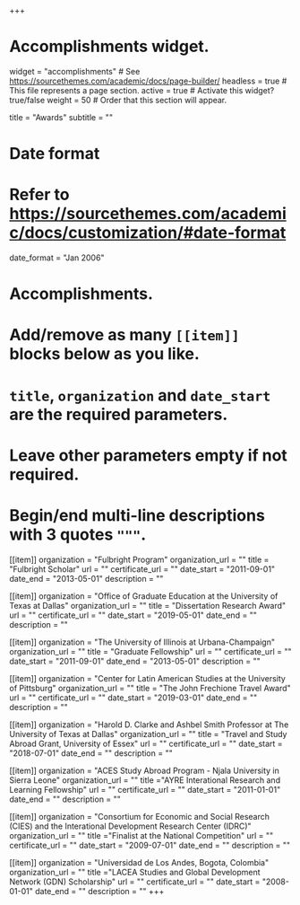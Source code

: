 +++
# Accomplishments widget.
widget = "accomplishments"  # See https://sourcethemes.com/academic/docs/page-builder/
headless = true  # This file represents a page section.
active = true  # Activate this widget? true/false
weight = 50  # Order that this section will appear.

title = "Awards"
subtitle = ""

# Date format
#   Refer to https://sourcethemes.com/academic/docs/customization/#date-format
date_format = "Jan 2006"

# Accomplishments.
#   Add/remove as many `[[item]]` blocks below as you like.
#   `title`, `organization` and `date_start` are the required parameters.
#   Leave other parameters empty if not required.
#   Begin/end multi-line descriptions with 3 quotes `"""`.

[[item]]
  organization = "Fulbright Program"
  organization_url = ""
  title = "Fulbright Scholar"
  url = ""
  certificate_url = ""
  date_start = "2011-09-01"
  date_end = "2013-05-01"
  description = ""

[[item]]
  organization = "Office of Graduate Education at the University of Texas at Dallas"
  organization_url = ""
  title = "Dissertation Research Award"
  url = ""
  certificate_url = ""
  date_start = "2019-05-01"
  date_end = ""
  description = ""
  
[[item]]
  organization = "The University of Illinois at Urbana-Champaign"
  organization_url = ""
  title = "Graduate Fellowship"
  url = ""
  certificate_url = ""
  date_start = "2011-09-01"
  date_end = "2013-05-01"
  description = ""

[[item]]
  organization = "Center for Latin American Studies at the University of Pittsburg"
  organization_url = ""
  title = "The John Frechione Travel Award"
  url = ""
  certificate_url = ""
  date_start = "2019-03-01"
  date_end = ""
  description = ""
  
[[item]]
  organization = "Harold D. Clarke and Ashbel Smith Professor at The University of Texas at Dallas"
  organization_url = ""
  title = "Travel and Study Abroad Grant, University of Essex"
  url = ""
  certificate_url = ""
  date_start = "2018-07-01"
  date_end = ""
  description = ""
  
 
[[item]]
  organization = "ACES Study Abroad Program - Njala University in Sierra Leone"
  organization_url = ""
  title ="AYRE Interational Research and Learning Fellowship"
  url = ""
  certificate_url = ""
  date_start = "2011-01-01"
  date_end = ""
  description = ""
  
[[item]]
  organization = "Consortium for Economic and Social Research (CIES) and the Interational Development Research Center (IDRC)"
  organization_url = ""
  title ="Finalist at the National Competition"
  url = ""
  certificate_url = ""
  date_start = "2009-07-01"
  date_end = ""
  description = ""
  
  [[item]]
  organization = "Universidad de Los Andes, Bogota, Colombia"
  organization_url = ""
  title ="LACEA Studies and Global Development Network (GDN) Scholarship"
  url = ""
  certificate_url = ""
  date_start = "2008-01-01"
  date_end = ""
  description = ""
+++
